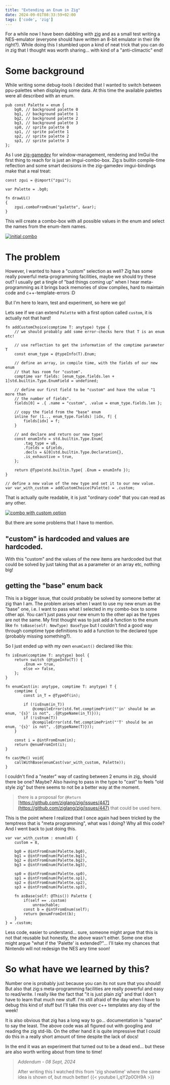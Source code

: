 ```yaml
---
title: "Extending an Enum in Zig"
date: 2024-09-01T08:33:59+02:00
tags: ['code', 'zig']
---
```


For a while now I have been dabbling with [zig](https://ziglang.org/) and as a small test writing a NES-emulator (everyone should have written an 8-bit emulator in their life right?).
While doing this I stumbled upon a kind of neat trick that you can do in zig that I thought was worth sharing... with kind of a "anti-climactic" end!


# Some background

While writing some debug-tools I decided that I wanted to switch between ppu-palettes when displaying some data. At this time the available palettes were all described with an enum.

```zig
pub const Palette = enum {
    bg0, // background palette 0
    bg1, // background palette 1
    bg2, // background palette 2
    bg3, // background palette 3
    sp0, // sprite palette 0
    sp1, // sprite palette 1
    sp2, // sprite palette 2
    sp3, // sprite palette 3
};
```

As I use [zig-gamedev](https://github.com/zig-gamedev/zig-gamedev) for window-management, rendering and ImGui the first thing to reach for is just an imgui-combo-box. Zig:s builtin compile-time reflection and some smart decisions in the zig-gamedev imgui-bindings make that a real treat:

```zig
const zgui = @import("zgui");

var Palette = .bg0;

fn drawUi()
{
    zgui.comboFromEnum("palette", &var);
}
```

This will create a combo-box with all possible values in the enum and select the names from the enum-item names.

[![](/images/extending-an-enum-in-zig/combo_1.png "initial combo")](/images/extending-an-enum-in-zig/combo_1.png)

# The problem

However, I wanted to have a "custom" selection as well? Zig has some really powerful meta-programming facilities, maybe we should try these out? I usually get a tingle of "bad things coming up" when I hear meta-programming as it brings back memories of slow compiles, hard to maintain code and c++-template-errors :D

But I'm here to learn, test and experiment, so here we go!

Lets see if we can extend `Palette` with a first option called `custom`, it is actually not that hard!

```zig
fn addCustomChoice(comptime T: anytype) type {
    // we should probably add some error-checks here that T is an enum etc!

    // use reflection to get the information of the comptime parameter T
    const enum_type = @typeInfo(T).Enum;

    // define an array, in compile time, with the fields of our new enum
    // that has room for "custom".
    comptime var fields: [enum_type.fields.len + 1]std.builtin.Type.EnumField = undefined;

    // define our first field to be "custom" and have the value "1 more than
    // the number of fields".
    fields[0] = .{ .name = "custom", .value = enum_type.fields.len };

    // copy the field from the "base" enum
    inline for (1.., enum_type.fields) |idx, f| {
        fields[idx] = f;
    }

    // and declare and return our new type!
    const enumInfo = std.builtin.Type.Enum{
        .tag_type = u8,
        .fields = &fields,
        .decls = &[0]std.builtin.Type.Declaration{},
        .is_exhaustive = true,
    };

    return @Type(std.builtin.Type{ .Enum = enumInfo });
}

// define a new value of the new type and set it to our new value.
var var_with_custom = addCustomChoice(Palette) = .custom;
```

That is actually quite readable, it is just "ordinary code" that you can read as any other.

[![](/images/extending-an-enum-in-zig/combo_2.png "combo with custom option")](/images/extending-an-enum-in-zig/combo_2.png)

But there are some problems that I have to mention.

## "custom" is hardcoded and values are hardcoded.

With this "custom" and the values of the new items are hardcoded but that could be solved by just taking that as a parameter or an array etc, nothing big!


## getting the "base" enum back

This is a bigger issue, that could probably be solved by someone better at zig than I am. The problem arises when I want to use my new enum as the "base" one, i.e. I want to pass what I selected in my combo-box to some other api. You can't just pass your new enum to the other api as the types are not the same. My first thought was to just add a function to the enum like `fn toBase(self: NewType) BaseType` but I couldn't find a good way through comptime type definitions to add a function to the declared type (probably missing something?).

So I just ended up with my own `enumCast()` declared like this:

```zig
fn isEnum(comptime T: anytype) bool {
    return switch (@typeInfo(T)) {
        .Enum => true,
        else => false,
    };
}

fn enumCast(in: anytype, comptime T: anytype) T {
    comptime {
        const in_T = @TypeOf(in);

        if (!isEnum(in_T))
            @compileError(std.fmt.comptimePrint("'in' should be an enum, '{s}' is not", .{@typeName(in_T)}));
        if (!isEnum(T))
            @compileError(std.fmt.comptimePrint("'T' should be an enum, '{s}' is not", .{@typeName(T)}));
    }

    const i = @intFromEnum(in);
    return @enumFromInt(i);
}

fn castMe() void{
    callWithBase(enumCast(var_with_custom, Palette));
}
```
I couldn't find a "neater" way of casting between 2 enums in zig, should there be one? Maybe? Also having to pass in the type to "cast" to feels "old style zig" but there seems to not be a better way at the moment.

> there is a proposal for `@Return` [https://github.com/ziglang/zig/issues/447](https://github.com/ziglang/zig/issues/447) that could be used here.

This is the point where I realized that I once again had been tricked by the temptress that is "meta programming", what was I doing? Why all this code? And I went back to just doing this.

```zig
var var_with_custom : enum(u8) {
    custom = 8,

    bg0 = @intFromEnum(Palette.bg0),
    bg1 = @intFromEnum(Palette.bg1),
    bg2 = @intFromEnum(Palette.bg2),
    bg3 = @intFromEnum(Palette.bg3),

    sp0 = @intFromEnum(Palette.sp0),
    sp1 = @intFromEnum(Palette.sp1),
    sp2 = @intFromEnum(Palette.sp2),
    sp3 = @intFromEnum(Palette.sp3),

    fn asBase(self: @This()) Palette {
        if(self == .custom)
            unreachable;
        const b = @intFromEnum(self);
        return @enumFromInt(b);
    }
} = .custom;
```

Less code, easier to understand... sure, someone might argue that this is not that reusable but honestly, the above wasn't either. Some one else might argue "what if the 'Palette' is extended?"... I'll take my chances that Nintendo will not redesign the NES any time soon!


# So what have we learned by this?

Number one is probably just because you can its not sure that you should! But also that zig:s meta-programming facilities are really powerful and easy to read/write. I really like the fact that "it is just plain zig" and that I don't have to learn that much new stuff. I'm still afraid of the day when I have to debug this kind of stuff but I'll take this over c++ templates any day of the week!

It is also obvious that zig has a long way to go... documentation is "sparse" to say the least. The above code was all figured out with googling and reading the zig std-lib. On the other hand it is quite impressive that I could do this in a really short amount of time despite the lack of docs!

In the end it was an experiment that turned out to be a dead end... but these are also worth writing about from time to time!


> *Addendum - 08 Sept, 2024*
> 
> After writing this I watched this from 'zig showtime' where the same idea is shown of, but much better!
> {{< youtube l_qY2p0OH9A >}}